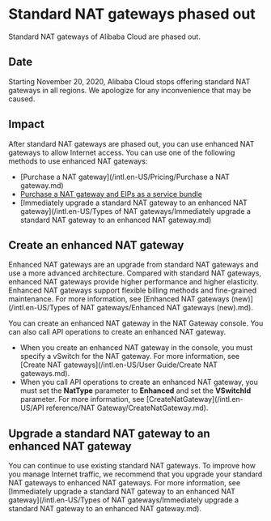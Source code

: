 # Standard NAT gateways phased out

Standard NAT gateways of Alibaba Cloud are phased out.

## Date

Starting November 20, 2020, Alibaba Cloud stops offering standard NAT gateways in all regions. We apologize for any inconvenience that may be caused.

## Impact

After standard NAT gateways are phased out, you can use enhanced NAT gateways to allow Internet access. You can use one of the following methods to use enhanced NAT gateways:

-   [Purchase a NAT gateway](/intl.en-US/Pricing/Purchase a NAT gateway.md)
-   [Purchase a NAT gateway and EIPs as a service bundle]()
-   [Immediately upgrade a standard NAT gateway to an enhanced NAT gateway](/intl.en-US/Types of NAT gateways/Immediately upgrade a standard NAT gateway to an enhanced NAT gateway.md)

## Create an enhanced NAT gateway

Enhanced NAT gateways are an upgrade from standard NAT gateways and use a more advanced architecture. Compared with standard NAT gateways, enhanced NAT gateways provide higher performance and higher elasticity. Enhanced NAT gateways support flexible billing methods and fine-grained maintenance. For more information, see [Enhanced NAT gateways \(new\)](/intl.en-US/Types of NAT gateways/Enhanced NAT gateways (new).md).

You can create an enhanced NAT gateway in the NAT Gateway console. You can also call API operations to create an enhanced NAT gateway.

-   When you create an enhanced NAT gateway in the console, you must specify a vSwitch for the NAT gateway. For more information, see [Create NAT gateways](/intl.en-US/User Guide/Create NAT gateways.md).
-   When you call API operations to create an enhanced NAT gateway, you must set the **NatType** parameter to **Enhanced** and set the **VSwitchId** parameter. For more information, see [CreateNatGateway](/intl.en-US/API reference/NAT Gateway/CreateNatGateway.md).

## Upgrade a standard NAT gateway to an enhanced NAT gateway

You can continue to use existing standard NAT gateways. To improve how you manage Internet traffic, we recommend that you upgrade your standard NAT gateways to enhanced NAT gateways. For more information, see [Immediately upgrade a standard NAT gateway to an enhanced NAT gateway](/intl.en-US/Types of NAT gateways/Immediately upgrade a standard NAT gateway to an enhanced NAT gateway.md).

